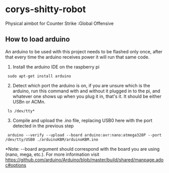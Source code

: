 # corys-shitty-robot
Physical aimbot for Counter Strike :Global Offensive

## How to load arduino
An arduino to be used with this project needs to be flashed only once, after that every time the arduino receives power it will run that same code.

1. Install the arduino IDE on the raspberry pi
<pre><code> sudo apt-get install arduino </pre></code>

2. Detect which port the arduino is on, if you are unsure which is the arduino, run this command with and without it plugged in to the pi, and whatever one shows up when you plug it in, that's it. It should be either USBn or ACMn.
<pre><code> ls /dev/tty* </pre></code>

3. Compile and upload the .ino file, replacing USB0 here with the port detected in the previous step
<pre><code> arduino --verify --upload --board arduino:avr:nano:atmega328P --port /dev/tty/USB0 ./arduinoKBM/arduinoKBM.ino</pre></code>

*Note: --board argument should correspond with the board you are using (nano, mega, etc.). For more information visit https://github.com/arduino/Arduino/blob/master/build/shared/manpage.adoc#options
